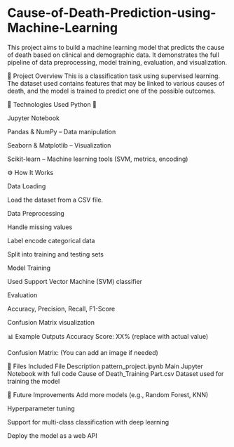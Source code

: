 # Cause-of-Death-Prediction-using-Machine-Learning
This project aims to build a machine learning model that predicts the cause of death based on clinical and demographic data. It demonstrates the full pipeline of data preprocessing, model training, evaluation, and visualization.

📌 Project Overview
This is a classification task using supervised learning. The dataset used contains features that may be linked to various causes of death, and the model is trained to predict one of the possible outcomes.

🧰 Technologies Used
Python 🐍

Jupyter Notebook

Pandas & NumPy – Data manipulation

Seaborn & Matplotlib – Visualization

Scikit-learn – Machine learning tools (SVM, metrics, encoding)

⚙️ How It Works

Data Loading

Load the dataset from a CSV file.

Data Preprocessing

Handle missing values

Label encode categorical data

Split into training and testing sets

Model Training

Used Support Vector Machine (SVM) classifier

Evaluation

Accuracy, Precision, Recall, F1-Score

Confusion Matrix visualization

📊 Example Outputs
Accuracy Score: XX% (replace with actual value)

Confusion Matrix:
(You can add an image if needed)

📁 Files Included
File	Description
pattern_project.ipynb	Main Jupyter Notebook with full code
Cause of Death_Training Part.csv	Dataset used for training the model

🚀 Future Improvements
Add more models (e.g., Random Forest, KNN)

Hyperparameter tuning

Support for multi-class classification with deep learning

Deploy the model as a web API
